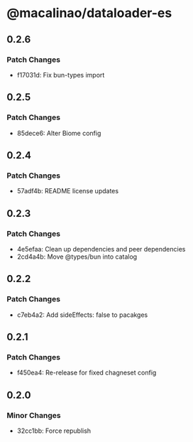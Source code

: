 # @macalinao/dataloader-es

## 0.2.6

### Patch Changes

- f17031d: Fix bun-types import

## 0.2.5

### Patch Changes

- 85dece6: Alter Biome config

## 0.2.4

### Patch Changes

- 57adf4b: README license updates

## 0.2.3

### Patch Changes

- 4e5efaa: Clean up dependencies and peer dependencies
- 2cd4a4b: Move @types/bun into catalog

## 0.2.2

### Patch Changes

- c7eb4a2: Add sideEffects: false to pacakges

## 0.2.1

### Patch Changes

- f450ea4: Re-release for fixed chagneset config

## 0.2.0

### Minor Changes

- 32cc1bb: Force republish
